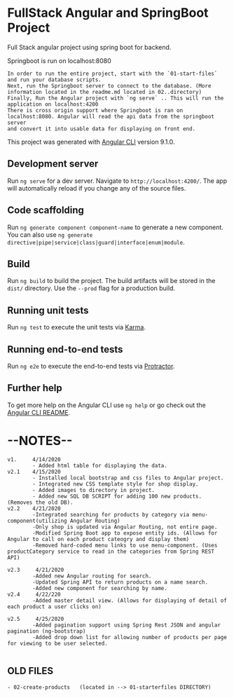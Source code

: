 # FullStack Angular and SpringBoot Project

Full Stack angular project using spring boot for backend.

Springboot is run on localhost:8080

```
In order to run the entire project, start with the `01-start-files` and run your database scripts.
Next, run the Springboot server to connect to the database. (More information located in the readme.md located in 02..directory)
Finally, Run the Angular project with `ng serve` .. This will run the application on localhost:4200
There is cross origin support where Springboot is ran on localhost:8080. Angular will read the api data from the springboot server
and convert it into usable data for displaying on front end.
```

This project was generated with [Angular CLI](https://github.com/angular/angular-cli) version 9.1.0.

## Development server

Run `ng serve` for a dev server. Navigate to `http://localhost:4200/`. The app will automatically reload if you change any of the source files.

## Code scaffolding

Run `ng generate component component-name` to generate a new component. You can also use `ng generate directive|pipe|service|class|guard|interface|enum|module`.

## Build

Run `ng build` to build the project. The build artifacts will be stored in the `dist/` directory. Use the `--prod` flag for a production build.

## Running unit tests

Run `ng test` to execute the unit tests via [Karma](https://karma-runner.github.io).

## Running end-to-end tests

Run `ng e2e` to execute the end-to-end tests via [Protractor](http://www.protractortest.org/).

## Further help

To get more help on the Angular CLI use `ng help` or go check out the [Angular CLI README](https://github.com/angular/angular-cli/blob/master/README.md).



# --NOTES--
```
v1. 	4/14/2020
		- Added html table for displaying the data.
v2.1 	4/15/2020
		- Installed local bootstrap and css files to Angular project.
		- Integrated new CSS template style for shop display.
		- Added images to directory in project.
		- Added new SQL DB SCRIPT for adding 100 new products. (Removes the old DB).
v2.2  	4/21/2020
		-Integrated searching for products by category via menu-component(utilizing Angular Routing)
		-Only shop is updated via Angular Routing, not entire page.
		-Modified Spring Boot app to expose entity ids. (Allows for Angular to call on each product cateogry and display them)
		-Removed hard-coded menu links to use menu-component. (Uses productCategory service to read in the categories from Spring REST API)

v2.3	 4/21/2020
		-Added new Angular routing for search.
		-Updated Spring API to return products on a name search.
		-Added new component for searching by name.
v2.4     4/22/220
		-Added master detail view. (Allows for displaying of detail of each product a user clicks on)

v2.5     4/25/2020
		-Added pagination support using Spring Rest JSON and angular pagination (ng-bootstrap)
		-Added drop down list for allowing number of products per page for viewing to be user selected.
	
```
## OLD FILES
	- 02-create-products   (located in --> 01-starterfiles DIRECTORY)
	
	